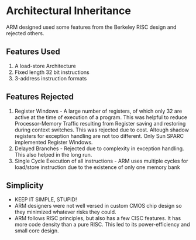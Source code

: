 # Architectural Inheritance
ARM designed used some features from the Berkeley RISC design and rejected others.

## Features Used
1. A load-store Architecture
2. Fixed length 32 bit instructions
3. 3-address instruction formats

## Features Rejected
1. Register Windows - A large number of registers, of which only 32 are active at the time of execution of a program. This was helpful to reduce Processor-Memory Traffic resulting from Register saving and restoring during context switches. This was rejected due to cost. Altough shadow registers for exception handling are not too different. Only Sun SPARC implemented Register Windows.
2. Delayed Branches - Rejected due to complexity in exception handling. This also helped in the long run.
3. Single Cycle Execution of all instructions - ARM uses multiple cycles for load/store instruction due to the existence of only one memory bank

## Simplicity
- KEEP IT SIMPLE, STUPID!
- ARM designers were not well versed in custom CMOS chip design so they minimized whatever risks they could.
- ARM follows RISC principles, but also has a few CISC features. It has more code density than a pure RISC. This led to its power-efficiency and small core design.